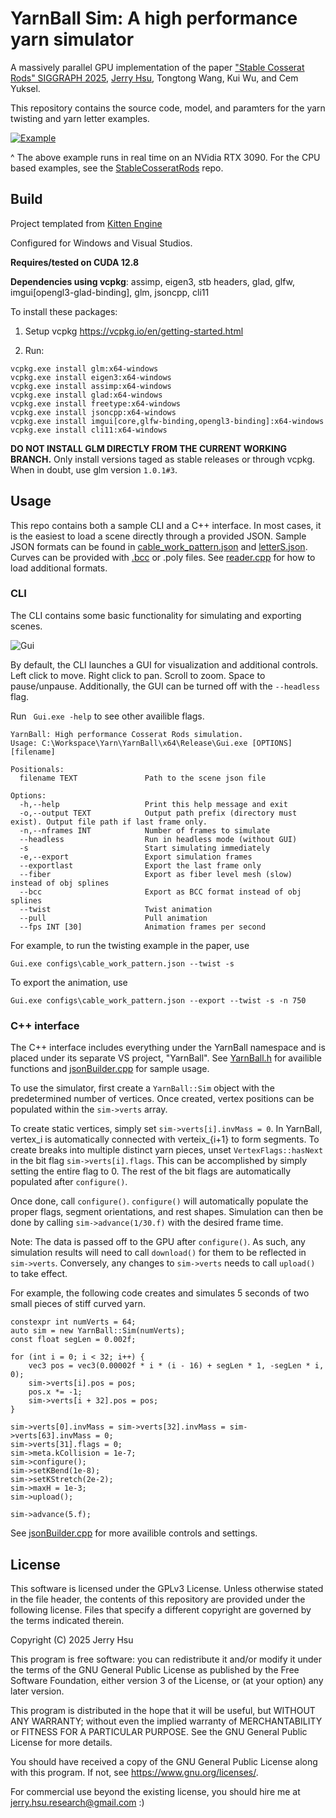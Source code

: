 # YarnBall Sim: A high performance yarn simulator

A massively parallel GPU implementation of the paper ["Stable Cosserat Rods" SIGGRAPH 2025](https://s2025.siggraph.org/), [Jerry Hsu](https://jerryhsu.io), Tongtong Wang, Kui Wu, and Cem Yuksel. 

This repository contains the source code, model, and paramters for the yarn twisting and yarn letter examples.

[![Example](images/yarnTwist.gif)](https://youtu.be/hmEGLPG1zP0)

^ The above example runs in real time on an NVidia RTX 3090. For the CPU based examples, see the [StableCosseratRods](https://github.com/jerry060599/StableCosseratRods) repo.

## Build
Project templated from [Kitten Engine](https://github.com/jerry060599/KittenEngine/tree/main)

Configured for Windows and Visual Studios. 

**Requires/tested on CUDA 12.8**

**Dependencies using vcpkg**: assimp, eigen3, stb headers, glad, glfw, imgui[opengl3-glad-binding], glm, jsoncpp, cli11

To install these packages:

1. Setup vcpkg https://vcpkg.io/en/getting-started.html

2. Run:
```
vcpkg.exe install glm:x64-windows
vcpkg.exe install eigen3:x64-windows
vcpkg.exe install assimp:x64-windows
vcpkg.exe install glad:x64-windows
vcpkg.exe install freetype:x64-windows
vcpkg.exe install jsoncpp:x64-windows
vcpkg.exe install imgui[core,glfw-binding,opengl3-binding]:x64-windows
vcpkg.exe install cli11:x64-windows
```

**DO NOT INSTALL GLM DIRECTLY FROM THE CURRENT WORKING BRANCH.**
Only install versions taged as stable releases or through vcpkg. 
When in doubt, use glm version ```1.0.1#3```. 

## Usage
This repo contains both a sample CLI and a C++ interface. 
In most cases, it is the easiest to load a scene directly through a provided JSON.
Sample JSON formats can be found in [cable_work_pattern.json](KittenEngine/configs/cable_work_pattern.json) and [letterS.json](KittenEngine/configs/letterS.json).
Curves can be provided with [.bcc](https://www.cemyuksel.com/cyCodeBase/soln/using_bcc_files.html) or .poly files. See [reader.cpp](KittenEngine/YarnBall/io/reader.cpp) for how to load additional formats.

### CLI
The CLI contains some basic functionality for simulating and exporting scenes.

![Gui](images/gui.gif)

By default, the CLI launches a GUI for visualization and additional controls. Left click to move. Right click to pan. Scroll to zoom. Space to pause/unpause. Additionally, the GUI can be turned off with the ```--headless``` flag. 

Run ``` Gui.exe -help``` to see other availible flags.
```
YarnBall: High performance Cosserat Rods simulation.
Usage: C:\Workspace\Yarn\YarnBall\x64\Release\Gui.exe [OPTIONS] [filename]

Positionals:
  filename TEXT               Path to the scene json file

Options:
  -h,--help                   Print this help message and exit
  -o,--output TEXT            Output path prefix (directory must exist). Output file path if last frame only.
  -n,--nframes INT            Number of frames to simulate
  --headless                  Run in headless mode (without GUI)
  -s                          Start simulating immediately
  -e,--export                 Export simulation frames
  --exportlast                Export the last frame only
  --fiber                     Export as fiber level mesh (slow) instead of obj splines
  --bcc                       Export as BCC format instead of obj splines
  --twist                     Twist animation
  --pull                      Pull animation
  --fps INT [30]              Animation frames per second
```

For example, to run the twisting example in the paper, use
```
Gui.exe configs\cable_work_pattern.json --twist -s
```
To export the animation, use
```
Gui.exe configs\cable_work_pattern.json --export --twist -s -n 750
```

### C++ interface
The C++ interface includes everything under the YarnBall namespace and is placed under its separate VS project, "YarnBall".
See [YarnBall.h](KittenEngine/YarnBall/YarnBall.h) for availible functions and [jsonBuilder.cpp](KittenEngine/YarnBall/io/jsonBuilder.cpp) for sample usage.

To use the simulator, first create a ```YarnBall::Sim``` object with the predetermined number of vertices. 
Once created, vertex positions can be populated within the ```sim->verts``` array. 

To create static vertices, simply set ```sim->verts[i].invMass = 0```. In YarnBall, vertex_i is automatically connected with verteix_{i+1} to form segments.
To create breaks into multiple distinct yarn pieces, unset ```VertexFlags::hasNext``` in the bit flag ```sim->verts[i].flags```. 
This can be accomplished by simply setting the entire flag to 0. The rest of the bit flags are automatically populated after ```configure()```. 

Once done, call ```configure()```. ```configure()``` will automatically populate the proper flags, segment orientations, and rest shapes. 
Simulation can then be done by calling ```sim->advance(1/30.f)``` with the desired frame time. 

Note: The data is passed off to the GPU after ```configure()```. As such, any simulation results will need to call ```download()``` for them to be reflected in ```sim->verts```.
Conversely, any changes to ```sim->verts``` needs to call ```upload()``` to take effect. 

For example, the following code creates and simulates 5 seconds of two small pieces of stiff curved yarn. 
```
constexpr int numVerts = 64;
auto sim = new YarnBall::Sim(numVerts);
const float segLen = 0.002f;

for (int i = 0; i < 32; i++) {
	vec3 pos = vec3(0.00002f * i * (i - 16) + segLen * 1, -segLen * i, 0);
	sim->verts[i].pos = pos;
	pos.x *= -1;
	sim->verts[i + 32].pos = pos;
}

sim->verts[0].invMass = sim->verts[32].invMass = sim->verts[63].invMass = 0;
sim->verts[31].flags = 0;
sim->meta.kCollision = 1e-7;
sim->configure();
sim->setKBend(1e-8);
sim->setKStretch(2e-2);
sim->maxH = 1e-3;
sim->upload();

sim->advance(5.f);
```
See [jsonBuilder.cpp](KittenEngine/YarnBall/io/jsonBuilder.cpp) for more availible controls and settings. 

## License
This software is licensed under the GPLv3 License.
Unless otherwise stated in the file header, the contents of this repository are provided under the following license. Files that specify a different copyright are governed by the terms indicated therein.

Copyright (C) 2025 Jerry Hsu

This program is free software: you can redistribute it and/or modify it under the terms of the GNU General Public License as published by the Free Software Foundation, either version 3 of the License, or (at your option) any later version.

This program is distributed in the hope that it will be useful, but WITHOUT ANY WARRANTY; without even the implied warranty of MERCHANTABILITY or FITNESS FOR A PARTICULAR PURPOSE. See the GNU General Public License for more details.

You should have received a copy of the GNU General Public License along with this program. If not, see <https://www.gnu.org/licenses/>.

For commercial use beyond the existing license, you should hire me at jerry.hsu.research@gmail.com :) 